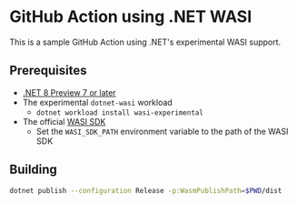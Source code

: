 # GitHub Action using .NET WASI

This is a sample GitHub Action using .NET's experimental WASI support.

## Prerequisites

- [.NET 8 Preview 7 or later][dotnet-8]
- The experimental `dotnet-wasi` workload
  - `dotnet workload install wasi-experimental`
- The official [WASI SDK][wasi-sdk]
  - Set the `WASI_SDK_PATH` environment variable to the path of the WASI SDK

## Building

```sh
dotnet publish --configuration Release -p:WasmPublishPath=$PWD/dist
```

[dotnet-8]: https://dotnet.microsoft.com/en-us/download/dotnet/8.0
[wasi-sdk]: https://github.com/WebAssembly/wasi-sdk/releases